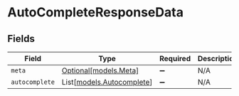 # AutoCompleteResponseData


## Fields

| Field                                                  | Type                                                   | Required                                               | Description                                            |
| ------------------------------------------------------ | ------------------------------------------------------ | ------------------------------------------------------ | ------------------------------------------------------ |
| `meta`                                                 | [Optional[models.Meta]](../models/meta.md)             | :heavy_minus_sign:                                     | N/A                                                    |
| `autocomplete`                                         | List[[models.Autocomplete](../models/autocomplete.md)] | :heavy_minus_sign:                                     | N/A                                                    |